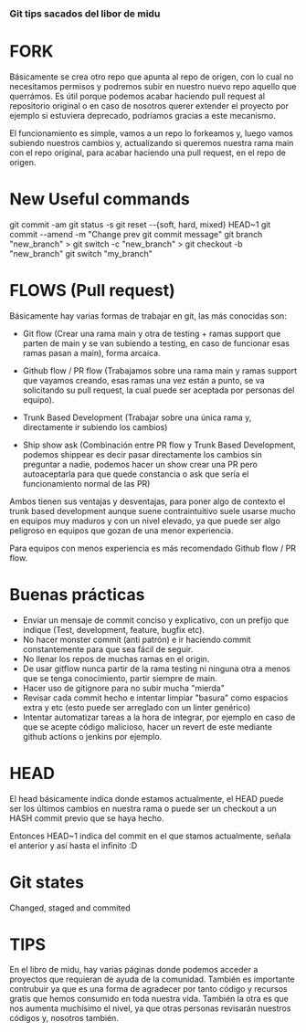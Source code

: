 ### Git tips sacados del libor de midu

# FORK
Básicamente se crea otro repo que apunta al repo de origen, con lo cual no necesitamos permisos y 
podremos subir en nuestro nuevo repo aquello que querrámos.
Es útil porque podemos acabar haciendo pull request al repositorio original o en caso de nosotros querer 
extender el proyecto por ejemplo si estuviera deprecado, podríamos gracias a este mecanismo.

El funcionamiento es simple, vamos a un repo lo forkeamos y, luego vamos subiendo nuestros cambios y, actualizando 
si queremos nuestra rama main con el repo original, para acabar haciendo una pull request, en el repo de origen.

# New Useful commands
git commit -am 
git status -s
git reset --{soft, hard, mixed} HEAD~1
git commit --amend -m "Change prev git commit message"
git branch "new_branch" > git switch -c "new_branch" > git checkout -b "new_branch"
git switch "my_branch"

# FLOWS (Pull request)
Básicamente hay varias formas de trabajar en git, las más conocidas son:
  * Git flow (Crear una rama main y otra de testing + ramas support que parten de main
    y se van subiendo a testing, en caso de funcionar esas ramas pasan a main), forma arcaica.
    
  * Github flow / PR flow (Trabajamos sobre una rama main y ramas support que vayamos creando,
    esas ramas una vez están a punto, se va solicitando su pull request, la cual puede ser aceptada por personas del equipo).
  
  * Trunk Based Development (Trabajar sobre una única rama y, directamente ir subiendo los cambios)
  * Ship show ask (Combinación entre PR flow y Trunk Based Development, podemos shippear es decir pasar directamente los cambios
    sin preguntar a nadie, podemos hacer un show crear una PR pero autoaceptarla para que quede constancia o ask que sería
    el funcionamiento normal de las PR)

Ambos tienen sus ventajas y desventajas, para poner algo de contexto el trunk based development aunque suene contraintuitivo suele usarse mucho
en equipos muy maduros y con un nivel elevado, ya que puede ser algo peligroso en equipos que gozan de una menor experiencia.

Para equipos con menos experiencia es más recomendado Github flow / PR flow.

# Buenas prácticas
 * Enviar un mensaje de commit conciso y explicativo, con un prefijo que indique (Test, development, feature, bugfix etc).
 * No hacer monster commit (anti patrón) e ir haciendo commit constantemente para que sea fácil de seguir.
 * No llenar los repos de muchas ramas en el origin.
 * De usar gitflow nunca partir de la rama testing ni ninguna otra a menos que se tenga conocimiento, partir siempre de main.
 * Hacer uso de gitignore para no subir mucha "mierda"
 * Revisar cada commit hecho e intentar limpiar "basura" como espacios extra y etc (esto puede ser arreglado con un linter genérico)
 * Intentar automatizar tareas a la hora de integrar, por ejemplo en caso de que se acepte código malicioso, hacer un revert de este
   mediante github actions o jenkins por ejemplo.

# HEAD
El head básicamente indica donde estamos actualmente, el HEAD puede ser los últimos cambios en nuestra rama 
o puede ser un checkout a un HASH commit previo que se haya hecho.

Entonces HEAD~1 indica del commit en el que stamos actualmente, señala el anterior y así hasta el infinito :D

# Git states
Changed, staged and commited

# TIPS
En el libro de midu, hay varias páginas donde podemos acceder a proyectos que requieran de ayuda de la comunidad.
También es importante contrubuir ya que es una forma de agradecer por tanto código y recursos gratis
que hemos consumido en toda nuestra vida.
También la otra es que nos aumenta muchísimo el nivel, ya que otras personas revisarán nuestros códigos
y, nosotros también.
